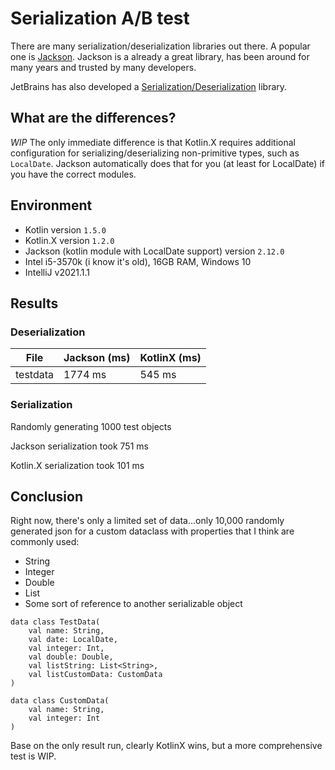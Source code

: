 # Serialization A/B test

There are many serialization/deserialization libraries out there. A popular one is [Jackson](https://github.com/FasterXML/jackson).
Jackson is a already a great library, has been around for many years and trusted by many developers. 

JetBrains has also developed a [Serialization/Deserialization](https://github.com/Kotlin/kotlinx.serialization) library.

## What are the differences?
_WIP_
The only immediate difference is that Kotlin.X requires additional configuration for serializing/deserializing non-primitive types,
such as `LocalDate`. Jackson automatically does that for you (at least for LocalDate) if you have the correct modules. 

## Environment

* Kotlin version `1.5.0`
* Kotlin.X version `1.2.0`
* Jackson (kotlin module with LocalDate support) version `2.12.0`
* Intel i5-3570k (i know it's old), 16GB RAM, Windows 10
* IntelliJ v2021.1.1

## Results

### Deserialization
File | Jackson (ms) | KotlinX (ms)
----|---------------|-----------
testdata|1774 ms|545 ms

### Serialization

Randomly generating 1000 test objects

Jackson serialization took 751 ms

Kotlin.X serialization took 101 ms

## Conclusion

Right now, there's only a limited set of data...only 10,000 randomly generated json for a custom dataclass with properties that I think
are commonly used: 

* String
* Integer
* Double
* List
* Some sort of reference to another serializable object

```
data class TestData(
    val name: String,
    val date: LocalDate,
    val integer: Int,
    val double: Double,
    val listString: List<String>,
    val listCustomData: CustomData
)

data class CustomData(
    val name: String,
    val integer: Int
)
```

Base on the only result run, clearly KotlinX wins, but a more comprehensive test is WIP.
